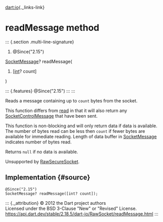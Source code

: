 [dart:io](../../dart-io/dart-io-library){._links-link}

readMessage method
==================

::: {.section .multi-line-signature}
<div>

1.  \@Since(\"2.15\")

</div>

[SocketMessage](../socketmessage-class)? readMessage(

1.  \[[int](../../dart-core/int-class)? count\]

)

::: {.features}
\@Since(\"2.15\")
:::
:::

Reads a message containing up to `count` bytes from the socket.

This function differs from [read](read) in that it will also return any
[SocketControlMessage](../socketcontrolmessage-class) that have been
sent.

This function is non-blocking and will only return data if data is
available. The number of bytes read can be less then `count` if fewer
bytes are available for immediate reading. Length of data buffer in
[SocketMessage](../socketmessage-class) indicates number of bytes read.

Returns `null` if no data is available.

Unsupported by [RawSecureSocket](../rawsecuresocket-class).

Implementation {#source}
--------------

``` {.language-dart data-language="dart"}
@Since("2.15")
SocketMessage? readMessage([int? count]);
```

::: {._attribution}
© 2012 the Dart project authors\
Licensed under the BSD 3-Clause \"New\" or \"Revised\" License.\
<https://api.dart.dev/stable/2.18.5/dart-io/RawSocket/readMessage.html>
:::
